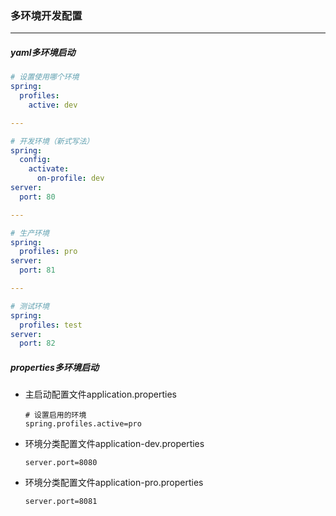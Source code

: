 ### 多环境开发配置

-----------------------

##### yaml多环境启动

```yaml
# 设置使用哪个环境
spring:
  profiles:
    active: dev

---

# 开发环境（新式写法）
spring:
  config:
    activate:
      on-profile: dev
server:
  port: 80

---

# 生产环境
spring:
  profiles: pro
server:
  port: 81

---

# 测试环境
spring:
  profiles: test
server:
  port: 82
```

##### properties多环境启动

- 主启动配置文件application.properties

  ```properties
  # 设置启用的环境
  spring.profiles.active=pro
  ```

- 环境分类配置文件application-dev.properties

  ```properties
  server.port=8080
  ```

- 环境分类配置文件application-pro.properties

  ```properties
  server.port=8081
  ```